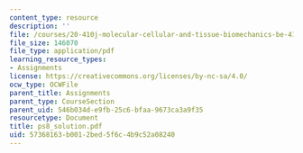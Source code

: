```yaml
---
content_type: resource
description: ''
file: /courses/20-410j-molecular-cellular-and-tissue-biomechanics-be-410j-spring-2003/57368163b0012bed5f6c4b9c52a08240_ps8_solution.pdf
file_size: 146070
file_type: application/pdf
learning_resource_types:
- Assignments
license: https://creativecommons.org/licenses/by-nc-sa/4.0/
ocw_type: OCWFile
parent_title: Assignments
parent_type: CourseSection
parent_uid: 546b034d-e9fb-25c6-bfaa-9673ca3a9f35
resourcetype: Document
title: ps8_solution.pdf
uid: 57368163-b001-2bed-5f6c-4b9c52a08240
---
```

